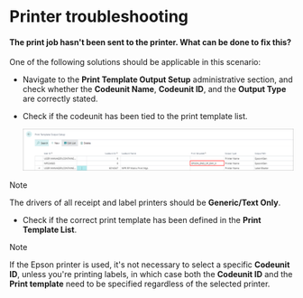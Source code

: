 # Printer troubleshooting

#### The print job hasn't been sent to the printer. What can be done to fix this?

One of the following solutions should be applicable in this scenario:

- Navigate to the **Print Template Output Setup** administrative section, and check whether the **Codeunit Name**, **Codeunit ID**, and the **Output Type** are correctly stated. 

- Check if the codeunit has been tied to the print template list.

  ![print output list](./images/print_output_list.PNG)

> [!Note]
> The drivers of all receipt and label printers should be **Generic/Text Only**.

- Check if the correct print template has been defined in the **Print Template List**.

> [!Note]
> If the Epson printer is used, it's not necessary to select a specific **Codeunit ID**, unless you're printing labels, in which case both the **Codeunit ID** and the **Print template** need to be specified regardless of the selected printer. 
